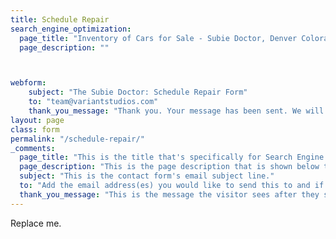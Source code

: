 ```yaml
---
title: Schedule Repair
search_engine_optimization:
  page_title: "Inventory of Cars for Sale - Subie Doctor, Denver Colorado"
  page_description: ""



webform:
    subject: "The Subie Doctor: Schedule Repair Form"
    to: "team@variantstudios.com"
    thank_you_message: "Thank you. Your message has been sent. We will contact you shortly."
layout: page
class: form
permalink: "/schedule-repair/"
_comments:
  page_title: "This is the title that's specifically for Search Engine Optimization."
  page_description: "This is the page description that is shown below the page title in the search engine results."
  subject: "This is the contact form's email subject line."
  to: "Add the email address(es) you would like to send this to and if you want to send to more than one you can add commas between them, for example: hello1@test.com,hello2@test.com"
  thank_you_message: "This is the message the visitor sees after they submit a contact message."  
---
```


Replace me.
